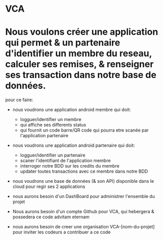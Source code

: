 # VCA

# Nous voulons créer une application qui permet & un partenaire d'identifier un membre du reseau, calculer ses remises, & renseigner ses transaction dans notre base de données.

pour ce faire:
* nous voudrons une application android membre qui doit:
  * logguer/identifier un membre
  * qui affiche ses differents status
  * qui fournit un code barre/QR code qui pourra etre scanée par l'application partenaire

* nous voudrons une application android partenaire qui doit:
  * logguer/identifier un partenaire
  * scaner l'identifiant de l'application membre
  * interroger notre BDD sur les credits du membre
  * updater toutes transactions avec ce membre dans notre BDD
  
* nous voudrons une base de données (& son API) disponible dans le cloud pour regir ses 2 applications
 * nous aurons besoin d'un DashBoard pour administrer l'ensemble du projet

* Nous aurons besoin d'un compte Github pour VCA, qui hebergera & possedera ce code advitam eternam
* nous aurons besoin de creer une organisation VCA-[nom-du-projet] pour inviter les codeurs a contribuer a ce code
